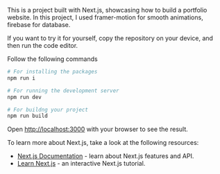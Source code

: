 This is a project built with Next.js, showcasing how to build a portfolio website. In this project, I used framer-motion for smooth animations, firebase for database.

If you want to try it for yourself, copy the repository on your device, and then run the code editor.

Follow the following commands

```bash
# For installing the packages
npm run i

# For running the development server
npm run dev

# For buildng your project
npm run build
```

Open [http://localhost:3000](http://localhost:3000) with your browser to see the result.


To learn more about Next.js, take a look at the following resources:

- [Next.js Documentation](https://nextjs.org/docs) - learn about Next.js features and API.
- [Learn Next.js](https://nextjs.org/learn) - an interactive Next.js tutorial.
